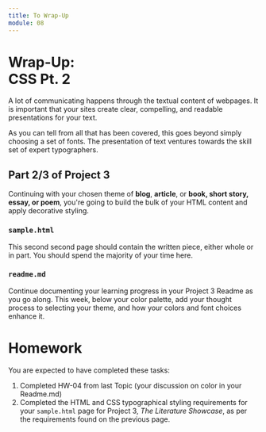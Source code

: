 ```yaml
---
title: To Wrap-Up
module: 08
---
```


# Wrap-Up: <br /> CSS Pt. 2

A lot of communicating happens through the textual content of webpages. It is important that your sites create clear, compelling, and readable presentations for your text.

As you can tell from all that has been covered, this goes beyond simply choosing a set of fonts. The presentation of text ventures towards the skill set of expert typographers.

## Part 2/3 of Project 3
Continuing with your chosen theme of **blog**, **article**, or **book, short story, essay, or poem**, you're going to build the bulk of your HTML content and apply decorative styling.


### `sample.html`
This second second page should contain the written piece, either whole or in part. You should spend the majority of your time here.


### `readme.md`
Continue documenting your learning progress in your Project 3 Readme as you go along. This week, below your color palette, add your thought process to selecting your theme, and how your colors and font choices enhance it.


# Homework
You are expected to have completed these tasks:
1. Completed HW-04 from last Topic (your discussion on color in your Readme.md)
2. Completed the HTML and CSS typographical styling requirements for your `sample.html` page for Project 3, _The Literature Showcase_, as per the requirements found on the previous page.
